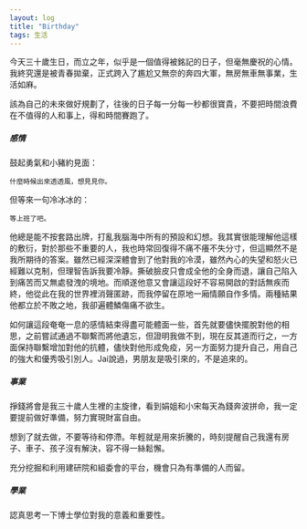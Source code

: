 ```yaml
---
layout: log
title: "Birthday"
tags: 生活
---
```



今天三十歲生日，而立之年，似乎是一個值得被銘記的日子，但毫無慶祝的心情。我終究還是被青春拋棄，正式跨入了尷尬又無奈的奔四大軍，無房無車無事業，生活如麻。

該為自己的未來做好規劃了，往後的日子每一分每一秒都很寶貴，不要把時間浪費在不值得的人和事上，得和時間賽跑了。

<!-- more -->

##### 感情

鼓起勇氣和小豬約見面：

~~~
什麼時候出來透透風，想見見你。
~~~

但等來一句冷冰冰的：

~~~
等上班了吧。
~~~

他總是能不按套路出牌，打亂我腦海中所有的預設和幻想。我其實很能理解他這樣的敷衍，對於那些不重要的人，我也時常回復得不痛不癢不失分寸，但這顯然不是我所期待的答案。雖然已經深深體會到了他對我的冷漠，雖然內心的失望和怒火已經難以克制，但理智告訴我要冷靜。撕破臉皮只會成全他的全身而退，讓自己陷入到痛苦而又無處發洩的境地。而順遂他意又會讓這段好不容易開啟的對話無疾而終，他從此在我的世界裡消聲匿跡，而我停留在原地一廂情願自作多情。兩種結果他都立於不敗之地，我卻遍體鱗傷痛不欲生。

如何讓這段奄奄一息的感情結束得盡可能體面一些，首先就要儘快擺脫對他的相思，之前嘗試通過不聯繫而將他遺忘，但證明我做不到，現在反其道而行之，一方面保持聯繫增加對他的抗體，儘快對他形成免疫，另一方面努力提升自己，用自己的強大和優秀吸引別人。Jai說過，男朋友是吸引來的，不是追來的。

##### 事業

掙錢將會是我三十歲人生裡的主旋律，看到娟姐和小宋每天為錢奔波拼命，我一定要提前做好準備，努力實現財富自由。

想到了就去做，不要等待和停滯。年輕就是用來折騰的，時刻提醒自己我還有房子、車子、孩子沒有解決，容不得一絲鬆懈。

充分挖掘和利用建研院和組委會的平台，機會只為有準備的人而留。

##### 學業

認真思考一下博士學位對我的意義和重要性。
